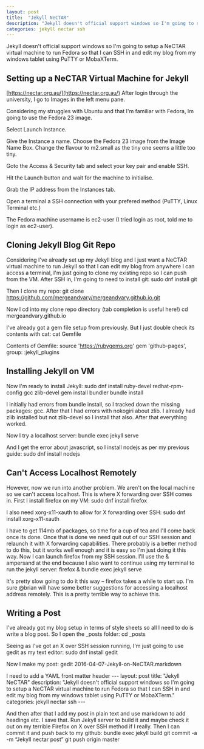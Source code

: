 ```yaml
---
layout: post
title:  "Jekyll NeCTAR"
description: "Jekyll doesn't official support windows so I'm going to setup a NeCTAR virtual machine to run Fedora so that I can SSH in and edit my blog from my windows tablet using PuTTY or MobaXTerm."
categories: jekyll nectar ssh
---
```


Jekyll doesn't official support windows so I'm going to setup a NeCTAR virtual machine to run Fedora so that I can SSH in and edit my blog from my windows tablet using PuTTY or MobaXTerm.

## Setting up a NeCTAR Virtual Machine for Jekyll
[https://nectar.org.au/](https://nectar.org.au/)
After login through the university, I go to Images in the left menu pane.

Considering my struggles with Ubuntu and that I'm familiar with Fedora, Im going to use the Fedora 23 image.

Select Launch Instance.

Give the Instance a name. Choose the Fedora 23 image from the Image Name Box. Change the flavour to m2.small as the tiny one seems a little too tiny. 

Goto the Access & Security tab and select your key pair and enable SSH.

Hit the Launch button and wait for the machine to initialise. 

Grab the IP address from the Instances tab.

Open a terminal a SSH connection with your prefered method 
(PuTTY, Linux Terminal etc.)

The Fedora machine username is ec2-user 
(I tried login as root, told me to login as ec2-user).

## Cloning Jekyll Blog Git Repo
Considering I've already set up my Jekyll blog and I just want a NeCTAR virtual machine to run Jekyll so that I can edit my blog from anywhere I can access a terminal, I'm just going to clone my existing repo so I can push from the VM.
After SSH in, I'm going to need to install git:
sudo dnf install git

Then I clone my repo:
git clone https://github.com/mergeandvary/mergeandvary.github.io.git

Now I cd into my clone repo directory (tab completion is useful here!)
cd mergeandvary.github.io

I've already got a gem file setup from previously. But I just double check its contents with cat:
cat Gemfile

Contents of Gemfile:
source 'https://rubygems.org'
gem 'github-pages', group: :jekyll_plugins

## Installing Jekyll on VM
Now I'm ready to install Jekyll:
sudo dnf install ruby-devel redhat-rpm-config gcc zlib-devel
gem install bundler
bundle install

I initially had errors from bundle install, so I tracked down the missing packages: gcc. After that I had errors with nokogiri about zlib. I already had zlib installed but not zlib-devel so I install that also. After that everything worked.

Now I try a localhost server:
bundle exec jekyll serve

And I get the error about javascript, so I install nodejs as per my previous guide:
sudo dnf install nodejs

## Can't Access Localhost Remotely
However, now we run into another problem. We aren't on the local machine so we can't access localhost. This is where X forwarding over SSH comes in.
First I install firefox on my VM:
sudo dnf install firefox

I also need xorg-x11-xauth to allow for X forwarding over SSH:
sudo dnf install xorg-x11-xauth

I have to get 114mb of packages, so time for a cup of tea and I'll come back once its done. Once that is done we need quit out of our SSH session and relaunch it with X forwarding capabilities. There probably is a better method to do this, but it works well enough and it is easy so I'm just doing it this way. 
Now I can launch firefox from my SSH session. I'll use the & ampersand at the end because I also want to continue using my terminal to run the jekyll server:
firefox &
bundle exec jekyll serve

It's pretty slow going to do it this way – firefox takes a while to start up. I'm sure @brian will have some better suggestions for accessing a localhost address remotely. This is a pretty terrible way to achieve this.

## Writing a Post
I've already got my blog setup in terms of style sheets so all I need to do is write a blog post. So I open the _posts folder:
cd _posts

Seeing as I've got an X over SSH session running, I'm just going to use gedit as my text editor:
sudo dnf install gedit

Now I make my post:
gedit 2016-04-07-Jekyll-on-NeCTAR.markdown

I need to add a YAML front matter header
\---
layout: post
title:  "Jekyll NeCTAR"
description: "Jekyll doesn't official support windows so I'm going to setup a NeCTAR virtual machine to run Fedora so that I can SSH in and edit my blog from my windows tablet using PuTTY or MobaXTerm."
categories: jekyll nectar ssh
\---

And then after that I add my post in plain text and use markdown to add headings etc.
I save that. Run Jekyll server to build it and maybe check it out on my terrible Firefox on X over SSH method if I really. Then I can commit it and push back to my github:
bundle exec jekyll build
git commit -a -m “Jekyll nectar post”
git push origin master




